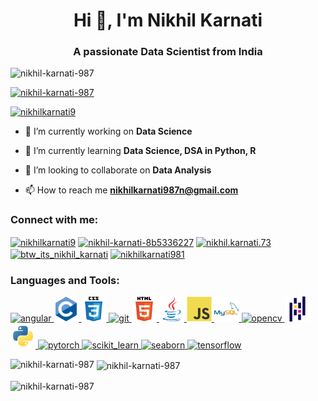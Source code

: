 <h1 align="center">Hi 👋, I'm Nikhil Karnati</h1>
<h3 align="center">A passionate Data Scientist from India</h3>

<p align="left"> <img src="https://komarev.com/ghpvc/?username=nikhil-karnati-987&label=Profile%20views&color=0e75b6&style=flat" alt="nikhil-karnati-987" /> </p>

<p align="left"> <a href="https://github.com/ryo-ma/github-profile-trophy"><img src="https://github-profile-trophy.vercel.app/?username=nikhil-karnati-987" alt="nikhil-karnati-987" /></a> </p>

<p align="left"> <a href="https://twitter.com/nikhilkarnati9" target="blank"><img src="https://img.shields.io/twitter/follow/nikhilkarnati9?logo=twitter&style=for-the-badge" alt="nikhilkarnati9" /></a> </p>

- 🔭 I’m currently working on **Data Science**

- 🌱 I’m currently learning **Data Science, DSA in Python, R**

- 👯 I’m looking to collaborate on **Data Analysis**

- 📫 How to reach me **nikhilkarnati987n@gmail.com**

<h3 align="left">Connect with me:</h3>
<p align="left">
<a href="https://twitter.com/nikhilkarnati9" target="blank"><img align="center" src="https://raw.githubusercontent.com/rahuldkjain/github-profile-readme-generator/master/src/images/icons/Social/twitter.svg" alt="nikhilkarnati9" height="30" width="40" /></a>
<a href="https://linkedin.com/in/nikhil-karnati-8b5336227" target="blank"><img align="center" src="https://raw.githubusercontent.com/rahuldkjain/github-profile-readme-generator/master/src/images/icons/Social/linked-in-alt.svg" alt="nikhil-karnati-8b5336227" height="30" width="40" /></a>
<a href="https://fb.com/nikhil.karnati.73" target="blank"><img align="center" src="https://raw.githubusercontent.com/rahuldkjain/github-profile-readme-generator/master/src/images/icons/Social/facebook.svg" alt="nikhil.karnati.73" height="30" width="40" /></a>
<a href="https://instagram.com/btw_its_nikhil_karnati" target="blank"><img align="center" src="https://raw.githubusercontent.com/rahuldkjain/github-profile-readme-generator/master/src/images/icons/Social/instagram.svg" alt="btw_its_nikhil_karnati" height="30" width="40" /></a>
<a href="https://www.hackerrank.com/nikhilkarnati981" target="blank"><img align="center" src="https://raw.githubusercontent.com/rahuldkjain/github-profile-readme-generator/master/src/images/icons/Social/hackerrank.svg" alt="nikhilkarnati981" height="30" width="40" /></a>
</p>

<h3 align="left">Languages and Tools:</h3>
<p align="left"> <a href="https://angular.io" target="_blank" rel="noreferrer"> <img src="https://angular.io/assets/images/logos/angular/angular.svg" alt="angular" width="40" height="40"/> </a> <a href="https://www.cprogramming.com/" target="_blank" rel="noreferrer"> <img src="https://raw.githubusercontent.com/devicons/devicon/master/icons/c/c-original.svg" alt="c" width="40" height="40"/> </a> <a href="https://www.w3schools.com/css/" target="_blank" rel="noreferrer"> <img src="https://raw.githubusercontent.com/devicons/devicon/master/icons/css3/css3-original-wordmark.svg" alt="css3" width="40" height="40"/> </a> <a href="https://git-scm.com/" target="_blank" rel="noreferrer"> <img src="https://www.vectorlogo.zone/logos/git-scm/git-scm-icon.svg" alt="git" width="40" height="40"/> </a> <a href="https://www.w3.org/html/" target="_blank" rel="noreferrer"> <img src="https://raw.githubusercontent.com/devicons/devicon/master/icons/html5/html5-original-wordmark.svg" alt="html5" width="40" height="40"/> </a> <a href="https://www.java.com" target="_blank" rel="noreferrer"> <img src="https://raw.githubusercontent.com/devicons/devicon/master/icons/java/java-original.svg" alt="java" width="40" height="40"/> </a> <a href="https://developer.mozilla.org/en-US/docs/Web/JavaScript" target="_blank" rel="noreferrer"> <img src="https://raw.githubusercontent.com/devicons/devicon/master/icons/javascript/javascript-original.svg" alt="javascript" width="40" height="40"/> </a> <a href="https://www.mysql.com/" target="_blank" rel="noreferrer"> <img src="https://raw.githubusercontent.com/devicons/devicon/master/icons/mysql/mysql-original-wordmark.svg" alt="mysql" width="40" height="40"/> </a> <a href="https://opencv.org/" target="_blank" rel="noreferrer"> <img src="https://www.vectorlogo.zone/logos/opencv/opencv-icon.svg" alt="opencv" width="40" height="40"/> </a> <a href="https://pandas.pydata.org/" target="_blank" rel="noreferrer"> <img src="https://raw.githubusercontent.com/devicons/devicon/2ae2a900d2f041da66e950e4d48052658d850630/icons/pandas/pandas-original.svg" alt="pandas" width="40" height="40"/> </a> <a href="https://www.python.org" target="_blank" rel="noreferrer"> <img src="https://raw.githubusercontent.com/devicons/devicon/master/icons/python/python-original.svg" alt="python" width="40" height="40"/> </a> <a href="https://pytorch.org/" target="_blank" rel="noreferrer"> <img src="https://www.vectorlogo.zone/logos/pytorch/pytorch-icon.svg" alt="pytorch" width="40" height="40"/> </a> <a href="https://scikit-learn.org/" target="_blank" rel="noreferrer"> <img src="https://upload.wikimedia.org/wikipedia/commons/0/05/Scikit_learn_logo_small.svg" alt="scikit_learn" width="40" height="40"/> </a> <a href="https://seaborn.pydata.org/" target="_blank" rel="noreferrer"> <img src="https://seaborn.pydata.org/_images/logo-mark-lightbg.svg" alt="seaborn" width="40" height="40"/> </a> <a href="https://www.tensorflow.org" target="_blank" rel="noreferrer"> <img src="https://www.vectorlogo.zone/logos/tensorflow/tensorflow-icon.svg" alt="tensorflow" width="40" height="40"/> </a> </p>

<p><img align="left" src="https://github-readme-stats.vercel.app/api/top-langs?username=nikhil-karnati-987&show_icons=true&locale=en&layout=compact" alt="nikhil-karnati-987" /></p>

<p>&nbsp;<img align="center" src="https://github-readme-stats.vercel.app/api?username=nikhil-karnati-987&show_icons=true&locale=en" alt="nikhil-karnati-987" /></p>

<p><img align="center" src="https://github-readme-streak-stats.herokuapp.com/?user=nikhil-karnati-987&" alt="nikhil-karnati-987" /></p>
